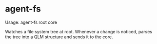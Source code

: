 agent-fs
========

Usage: agent-fs root core

Watches a file system tree at root. Whenever a change is noticed, 
parses the tree into a QLM structure and sends it to the core.
